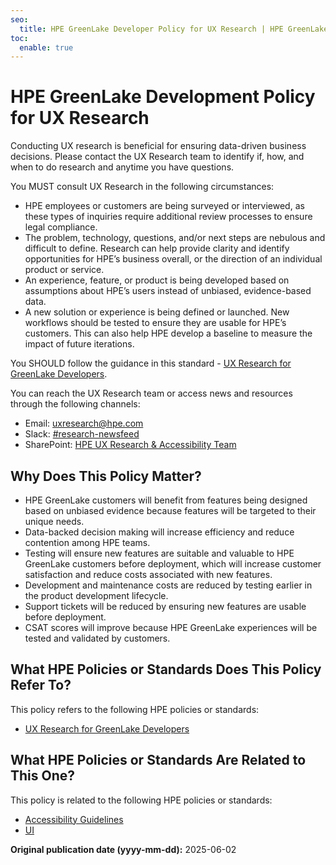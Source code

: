 ```yaml
---
seo:
  title: HPE GreenLake Developer Policy for UX Research | HPE GreenLake Platform
toc:
  enable: true
---
```


# HPE GreenLake Development Policy for UX Research

Conducting UX research is beneficial for ensuring data-driven business decisions. Please contact the UX Research team to identify if, how, and when to do research and anytime you have questions.

You MUST consult UX Research in the following circumstances:

* HPE employees or customers are being surveyed or interviewed, as these types of inquiries require additional review processes to ensure legal compliance.
* The problem, technology, questions, and/or next steps are nebulous and difficult to define. Research can help provide clarity and identify opportunities for HPE’s business overall, or the direction of an individual product or service.
* An experience, feature, or product is being developed based on assumptions about HPE’s users instead of unbiased, evidence-based data.
* A new solution or experience is being defined or launched. New workflows should be tested to ensure they are usable for HPE’s customers. This can also help HPE develop a baseline to measure the impact of future iterations.

You SHOULD follow the guidance in this standard - [UX Research for GreenLake Developers](https://hpe.sharepoint.com/:w:/t/hpeuxr/ESPk5UxCcPhCqAykiefRhDABIHtoBpz-umTFknotaYKo3w?e=UWY73j).

You can reach the UX Research team or access news and resources through the following channels:

* Email: [uxresearch@hpe.com](mailto:uxresearch@hpe.com)
* Slack: [#research-newsfeed](https://hpe.enterprise.slack.com/archives/C04LPP9E09L)
* SharePoint: [HPE UX Research & Accessibility Team](https://hpe.sharepoint.com/teams/hpeuxr/SitePages/Home.aspx)

## Why Does This Policy Matter?

* HPE GreenLake customers will benefit from features being designed based on unbiased evidence because features will be targeted to their unique needs.
* Data-backed decision making will increase efficiency and reduce contention among HPE teams.
* Testing will ensure new features are suitable and valuable to HPE GreenLake customers before deployment, which will increase customer satisfaction and reduce costs associated with new features.
* Development and maintenance costs are reduced by testing earlier in the product development lifecycle.
* Support tickets will be reduced by ensuring new features are usable before deployment.
* CSAT scores will improve because HPE GreenLake experiences will be tested and validated by customers.

## What HPE Policies or Standards Does This Policy Refer To?

This policy refers to the following HPE policies or standards:

* [UX Research for GreenLake Developers](https://hpe.sharepoint.com/:w:/t/hpeuxr/ESPk5UxCcPhCqAykiefRhDABIHtoBpz-umTFknotaYKo3w?e=UWY73j)

## What HPE Policies or Standards Are Related to This One?

This policy is related to the following HPE policies or standards:

* [Accessibility Guidelines](accessibility.md)
* [UI](ui-policy.md)

**Original publication date (yyyy-mm-dd):** 2025-06-02
